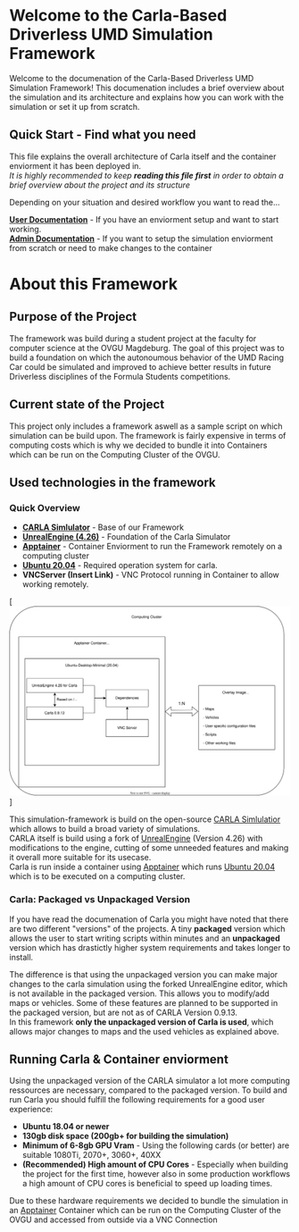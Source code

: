 Welcome to the Carla-Based Driverless UMD Simulation Framework
=============================================================

Welcome to the documenation of the Carla-Based Driverless UMD Simulation Framework!
This documenation includes a brief overview about the simulation and its architecture and explains how you can work with the simulation or set it up from scratch.

## Quick Start - Find what you need

This file explains the overall architecture of Carla itself and the container enviorment it has been deployed in. <br/>
*It is highly recommended to keep **reading this file first** in order to obtain a brief overview about the project and its structure*

Depending on your situation and desired workflow you want to read the...

**[User Documentation](User.md)** - If you have an enviorment setup and want to start working. <br/>
**[Admin Documentation](Admin.md)** - If you want to setup the simulation enviorment from scratch or need to make changes to the container

# About this Framework

## Purpose of the Project
The framework was build during a student project at the faculty for computer science at the OVGU Magdeburg. The goal of this project was to build a foundation on which the autonoumous behavior of the UMD Racing Car could be simulated and improved to achieve better results in future Driverless disciplines of the Formula Students competitions. 

## Current state of the Project
This project only includes a framework aswell as a sample script on which simulation can be build upon. The framework is fairly expensive in terms of computing costs which is why we decided to bundle it into Containers which can be run on the Computing Cluster of the OVGU. 

## Used technologies in the framework

### Quick Overview
- **[CARLA Simlulator](https://github.com/carla-simulator/carla)** - Base of our Framework
- **[UnrealEngine (4.26)](https://www.unrealengine.com/en-US)** - Foundation of the Carla Simulator
- **[Apptainer](https://apptainer.org/)** - Container Enviorment to run the Framework remotely on a computing cluster
- **[Ubuntu 20.04](https://releases.ubuntu.com/focal/)** - Required operation system for carla.
- **VNCServer (Insert Link)** - VNC Protocol running in Container to allow working remotely.

[![Architecture](images/SWP_Architecture_S1.drawio.svg)]


This simulation-framework is build on the open-source [CARLA Simlulatior](https://github.com/carla-simulator/carla) which allows to build a broad variety of simulations. <br/>
CARLA itself is build using a fork of [UnrealEngine](https://www.unrealengine.com/en-US) (Version 4.26) with modifications to the engine, cutting of some unneeded features and making it overall more suitable for its usecase. <br/>
Carla is run inside a container using [Apptainer](https://apptainer.org/) which runs [Ubuntu 20.04](https://releases.ubuntu.com/focal/) which is to be executed on a computing cluster.

### Carla: Packaged vs Unpackaged Version
If you have read the documenation of Carla you might have noted that there are two different "versions" of the projects. A tiny **packaged** version which allows the user to start writing scripts within minutes and an **unpackaged** version which has drastictly higher system requirements and takes longer to install.  <br/>

The difference is that using the unpackaged version you can make major changes to the carla simulation using the forked UnrealEngine editor, which is not available in the packaged version. This allows you to modify/add maps or vehicles. Some of these features are planned to be supported in the packaged version, but are not as of CARLA Version 0.9.13. <br/>
In this framework **only the unpackaged version of Carla is used**, which allows major changes to maps and the used vehicles as explained above.

## Running Carla & Container enviorment
Using the unpackaged version of the CARLA simulator a lot more computing ressources are necessary, compared to the packaged version. To build and run Carla you should fulfill the following requirements for a good user experience:
- **Ubuntu 18.04 or newer** <br/>
- **130gb disk space (200gb+ for building the simulation)**<br/>
- **Minimum of 6-8gb GPU Vram** - Using the following cards (or better) are suitable 1080Ti, 2070+, 3060+, 40XX <br/>
- **(Recommended) High amount of CPU Cores** - Especially when building the project for the first time, however also in some production workflows a high amount of CPU cores is beneficial to speed up loading times. <br/>

Due to these hardware requirements we decided to bundle the simulation in an [Apptainer](https://apptainer.org/) Container which can be run on the Computing Cluster of the OVGU and accessed from outside via a VNC Connection


